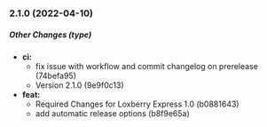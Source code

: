 ### 2.1.0 (2022-04-10)

##### Other Changes (type)

* **ci:**
  *  fix issue with workflow and commit changelog on prerelease (74befa95)
  *  Version 2.1.0 (9e9f0c13)
* **feat:**
  *  Required Changes for Loxberry Express 1.0 (b0881643)
  *  add automatic release options (b8f9e65a)

